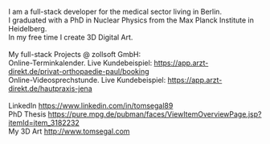 I am a full-stack developer for the medical sector living in Berlin.<br>
I graduated with a PhD in Nuclear Physics from the Max Planck Institute in Heidelberg.<br>
In my free time I create 3D Digital Art.<br>
<br>
My full-stack Projects @ zollsoft GmbH:<br>
Online-Terminkalender. Live Kundebeispiel: https://app.arzt-direkt.de/privat-orthopaedie-paul/booking<br>
Online-Videosprechstunde. Live Kundebeispiel: https://app.arzt-direkt.de/hautpraxis-jena<br>
<br>
LinkedIn https://www.linkedin.com/in/tomsegal89<br>
PhD Thesis https://pure.mpg.de/pubman/faces/ViewItemOverviewPage.jsp?itemId=item_3182232<br>
My 3D Art http://www.tomsegal.com<br>
